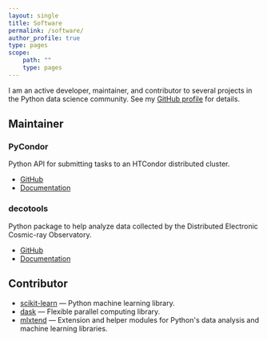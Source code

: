 ```yaml
---
layout: single
title: Software
permalink: /software/
author_profile: true
type: pages
scope:
    path: ""
    type: pages
---
```


I am an active developer, maintainer, and contributor to several projects in the Python data science community. See my [GitHub profile](http://github.com/jrbourbeau) for
details.

## Maintainer

### PyCondor

Python API for submitting tasks to an HTCondor distributed cluster.
- [GitHub](https://github.com/jrbourbeau/pycondor)
- [Documentation](https://jrbourbeau.github.io/pycondor/)

### decotools

Python package to help analyze data collected by the Distributed Electronic Cosmic-ray Observatory.
- [GitHub](https://github.com/WIPACrepo/decotools)
- [Documentation](https://WIPACrepo.github.io/decotools/)


## Contributor

- [scikit-learn](https://github.com/scikit-learn/scikit-learn) &mdash; Python machine learning library.
- [dask](https://github.com/dask/dask) &mdash; Flexible parallel computing library.
- [mlxtend](https://github.com/rasbt/mlxtend) &mdash; Extension and helper modules for Python's data analysis and machine learning libraries.
